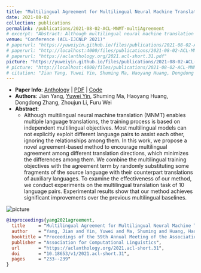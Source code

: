 ```yaml
---
title: "Multilingual Agreement for Multilingual Neural Machine Translation"
date: 2021-08-02
collection: publications
permalink: /publications/2021-08-02-ACL-MNMT-multiAgreement
# excerpt: "Abstract: Although multilingual neural machine translation (MNMT) enables multiple language translations, the training process is based on independent multilingual objectives. Most multilingual models can not explicitly exploit different language pairs to assist each other, ignoring the relationships among them. In this work, we propose a novel agreement-based method to encourage multilingual agreement among different translation directions, which minimizes the differences among them. We combine the multilingual training objectives with the agreement term by randomly substituting some fragments of the source language with their counterpart translations of auxiliary languages. To examine the effectiveness of our method, we conduct experiments on the multilingual translation task of 10 language pairs. Experimental results show that our method achieves significant improvements over the previous multilingual baselines."
venue: "Conference (ACL-IJCNLP 2021)"
# paperurl: "https://yuweiyin.github.io/files/publications/2021-08-02-ACL-MNMT-multiAgreement.pdf"
# paperurl: "http://localhost:4000/files/publications/2021-08-02-ACL-MNMT-multiAgreement.pdf"
# paperurl: "https://aclanthology.org/2021.acl-short.31.pdf"
picture: "https://yuweiyin.github.io/files/publications/2021-08-02-ACL-MNMT-multiAgreement.png"
# picture: "http://localhost:4000/files/publications/2021-08-02-ACL-MNMT-multiAgreement.png"
# citation: "Jian Yang, Yuwei Yin, Shuming Ma, Haoyang Huang, Dongdong Zhang, Zhoujun Li, and Furu Wei. 2021. Multilingual Agreement for Multilingual Neural Machine Translation. In Proceedings of the 59th Annual Meeting of the Association for Computational Linguistics and the 11th International Joint Conference on Natural Language Processing (Volume 2: Short Papers), pages 233–239, Online. Association for Computational Linguistics."
---
```


<script src="https://polyfill.io/v3/polyfill.min.js?features=es6"></script>
<script id="MathJax-script" async src="https://cdn.jsdelivr.net/npm/mathjax@3/es5/tex-mml-chtml.js"></script>
<script> 
MathJax = {
  tex: {
    inlineMath: [['$', '$']],
    processEscapes: true
  }
};
</script>

<!-- ## Multilingual Agreement for Multilingual Neural Machine Translation -->

- **Paper Info**: [Anthology](https://aclanthology.org/2021.acl-short.31/) \| [PDF](https://aclanthology.org/2021.acl-short.31.pdf) \| [Code](https://github.com/YuweiYin/MNMT_Agreement)
- **Authors**: Jian Yang, <u>Yuwei Yin</u>, Shuming Ma, Haoyang Huang, Dongdong Zhang, Zhoujun Li, Furu Wei
- **Abstract**:
  - Although multilingual neural machine translation (MNMT) enables multiple language translations, the training process is based on independent multilingual objectives. Most multilingual models can not explicitly exploit different language pairs to assist each other, ignoring the relationships among them. In this work, we propose a novel agreement-based method to encourage multilingual agreement among different translation directions, which minimizes the differences among them. We combine the multilingual training objectives with the agreement term by randomly substituting some fragments of the source language with their counterpart translations of auxiliary languages. To examine the effectiveness of our method, we conduct experiments on the multilingual translation task of 10 language pairs. Experimental results show that our method achieves significant improvements over the previous multilingual baselines.

![picture](https://yuweiyin.github.io/files/publications/2021-08-02-ACL-MNMT-multiAgreement.png)

<!-- - **Citation**:
  - Jian Yang, Yuwei Yin, Shuming Ma, Haoyang Huang, Dongdong Zhang, Zhoujun Li, and Furu Wei. 2021. Multilingual Agreement for Multilingual Neural Machine Translation. In Proceedings of the 59th Annual Meeting of the Association for Computational Linguistics and the 11th International Joint Conference on Natural Language Processing (Volume 2: Short Papers), pages 233–239, Online. Association for Computational Linguistics. -->

```bibtex
@inproceedings{yang2021agreement,
  title     = "Multilingual Agreement for Multilingual Neural Machine Translation",
  author    = "Yang, Jian and Yin, Yuwei and Ma, Shuming and Huang, Haoyang and Zhang, Dongdong and Li, Zhoujun and Wei, Furu",
  booktitle = "Proceedings of the 59th Annual Meeting of the Association for Computational Linguistics and the 11th International Joint Conference on Natural Language Processing (Volume 2: Short Papers)",
  publisher = "Association for Computational Linguistics",
  url       = "https://aclanthology.org/2021.acl-short.31",
  doi       = "10.18653/v1/2021.acl-short.31",
  pages     = "233--239"
}
```
